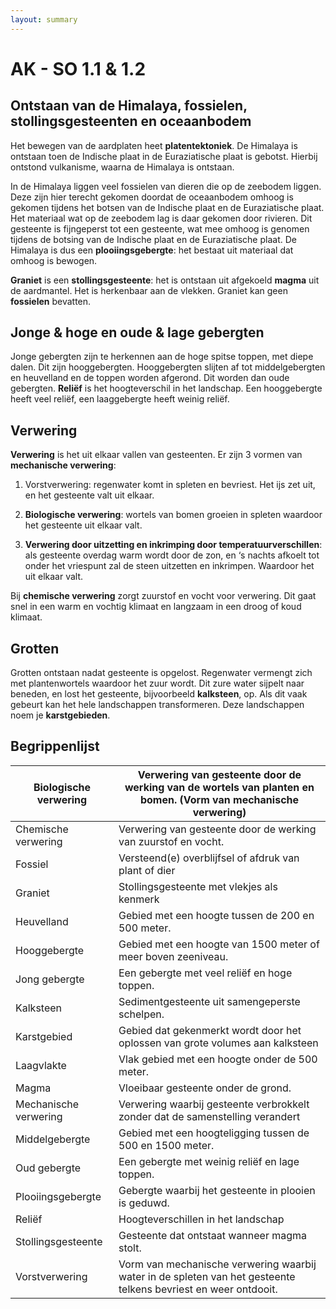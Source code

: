 ```yaml
---
layout: summary
---
```


# AK - SO 1.1 & 1.2

## Ontstaan van de Himalaya, fossielen, stollingsgesteenten en oceaanbodem

Het bewegen van de aardplaten heet **platentektoniek**. De Himalaya is ontstaan toen de Indische plaat in de Euraziatische plaat is gebotst. Hierbij ontstond vulkanisme, waarna de Himalaya is ontstaan.

In de Himalaya liggen veel fossielen van dieren die op de zeebodem liggen. Deze zijn hier terecht gekomen doordat de oceaanbodem omhoog is gekomen tijdens het botsen van de Indische plaat en de Euraziatische plaat. Het materiaal wat op de zeebodem lag is daar gekomen door rivieren. Dit gesteente is fijngeperst tot een gesteente, wat mee omhoog is genomen tijdens de botsing van de Indische plaat en de Euraziatische plaat. De Himalaya is dus een **plooiingsgebergte**: het bestaat uit materiaal dat omhoog is bewogen.

**Graniet** is een **stollingsgesteente**: het is ontstaan uit afgekoeld **magma** uit de aardmantel. Het is herkenbaar aan de vlekken. Graniet kan geen **fossielen** bevatten.

## Jonge & hoge en oude & lage gebergten

Jonge gebergten zijn te herkennen aan de hoge spitse toppen, met diepe dalen. Dit zijn hooggebergten. Hooggebergten slijten af tot middelgebergten en heuvelland en de toppen worden afgerond. Dit worden dan oude gebergten. **Reliëf** is het hoogteverschil in het landschap. Een hooggebergte heeft veel reliëf, een laaggebergte heeft weinig reliëf.

## Verwering

**Verwering** is het uit elkaar vallen van gesteenten. Er zijn 3 vormen van **mechanische verwering**:

1. Vorstverwering: regenwater komt in spleten en bevriest. Het ijs zet uit, en het gesteente valt uit elkaar.

2. **Biologische verwering**: wortels van bomen groeien in spleten waardoor het gesteente uit elkaar valt.

3. **Verwering door uitzetting en inkrimping door temperatuurverschillen**: als gesteente overdag warm wordt door de zon, en ‘s nachts afkoelt tot onder het vriespunt zal de steen uitzetten en inkrimpen. Waardoor het uit elkaar valt.

Bij **chemische verwering** zorgt zuurstof en vocht voor verwering. Dit gaat snel in een warm en vochtig klimaat en langzaam in een droog of koud klimaat.

## Grotten

Grotten ontstaan nadat gesteente is opgelost. Regenwater vermengt zich met plantenwortels waardoor het zuur wordt. Dit zure water sijpelt naar beneden, en lost het gesteente, bijvoorbeeld **kalksteen**, op. Als dit vaak gebeurt kan het hele landschappen transformeren. Deze landschappen noem je **karstgebieden**.

## Begrippenlijst

| Biologische verwering | Verwering van gesteente door de werking van de wortels van planten en bomen. (Vorm van mechanische verwering) |
|----|----|
| Chemische verwering | Verwering van gesteente door de werking van zuurstof en vocht. |
| Fossiel | Versteend(e) overblijfsel of afdruk van plant of dier |
| Graniet | Stollingsgesteente met vlekjes als kenmerk |
| Heuvelland | Gebied met een hoogte tussen de 200 en 500 meter. |
| Hooggebergte | Gebied met een hoogte van 1500 meter of meer boven zeeniveau. |
| Jong gebergte | Een gebergte met veel reliëf en hoge toppen. |
| Kalksteen | Sedimentgesteente uit samengeperste schelpen. |
| Karstgebied | Gebied dat gekenmerkt wordt door het oplossen van grote volumes aan kalksteen |
| Laagvlakte | Vlak gebied met een hoogte onder de 500 meter. |
| Magma | Vloeibaar gesteente onder de grond. |
| Mechanische verwering | Verwering waarbij gesteente verbrokkelt zonder dat de samenstelling verandert |
| Middelgebergte | Gebied met een hoogteligging tussen de 500 en 1500 meter. |
| Oud gebergte | Een gebergte met weinig reliëf en lage toppen. |
| Plooiingsgebergte | Gebergte waarbij het gesteente in plooien is geduwd. |
| Reliëf | Hoogteverschillen in het landschap |
| Stollingsgesteente | Gesteente dat ontstaat wanneer magma stolt. |
| Vorstverwering | Vorm van mechanische verwering waarbij water in de spleten van het gesteente telkens bevriest en weer ontdooit. |
